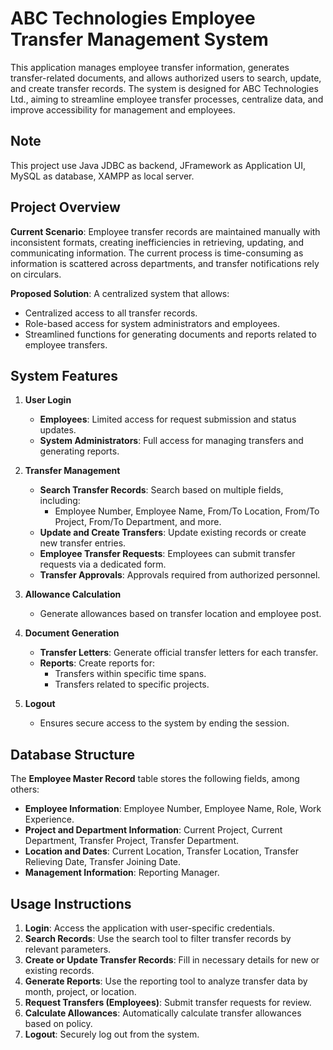 # ABC Technologies Employee Transfer Management System

This application manages employee transfer information, generates transfer-related documents, and allows authorized users to search, update, and create transfer records. The system is designed for ABC Technologies Ltd., aiming to streamline employee transfer processes, centralize data, and improve accessibility for management and employees.

## Note
This project use Java JDBC as backend, JFramework as Application UI, MySQL as database, XAMPP as local server.

## Project Overview

**Current Scenario**: Employee transfer records are maintained manually with inconsistent formats, creating inefficiencies in retrieving, updating, and communicating information. The current process is time-consuming as information is scattered across departments, and transfer notifications rely on circulars.

**Proposed Solution**: A centralized system that allows:
- Centralized access to all transfer records.
- Role-based access for system administrators and employees.
- Streamlined functions for generating documents and reports related to employee transfers.

## System Features

1. **User Login**  
   - **Employees**: Limited access for request submission and status updates.
   - **System Administrators**: Full access for managing transfers and generating reports.

2. **Transfer Management**  
   - **Search Transfer Records**: Search based on multiple fields, including:
      - Employee Number, Employee Name, From/To Location, From/To Project, From/To Department, and more.
   - **Update and Create Transfers**: Update existing records or create new transfer entries.
   - **Employee Transfer Requests**: Employees can submit transfer requests via a dedicated form.
   - **Transfer Approvals**: Approvals required from authorized personnel.

3. **Allowance Calculation**  
   - Generate allowances based on transfer location and employee post.

4. **Document Generation**  
   - **Transfer Letters**: Generate official transfer letters for each transfer.
   - **Reports**: Create reports for:
      - Transfers within specific time spans.
      - Transfers related to specific projects.

5. **Logout**  
   - Ensures secure access to the system by ending the session.

## Database Structure

The **Employee Master Record** table stores the following fields, among others:
- **Employee Information**: Employee Number, Employee Name, Role, Work Experience.
- **Project and Department Information**: Current Project, Current Department, Transfer Project, Transfer Department.
- **Location and Dates**: Current Location, Transfer Location, Transfer Relieving Date, Transfer Joining Date.
- **Management Information**: Reporting Manager.

## Usage Instructions

1. **Login**: Access the application with user-specific credentials.
2. **Search Records**: Use the search tool to filter transfer records by relevant parameters.
3. **Create or Update Transfer Records**: Fill in necessary details for new or existing records.
4. **Generate Reports**: Use the reporting tool to analyze transfer data by month, project, or location.
5. **Request Transfers (Employees)**: Submit transfer requests for review.
6. **Calculate Allowances**: Automatically calculate transfer allowances based on policy.
7. **Logout**: Securely log out from the system.


